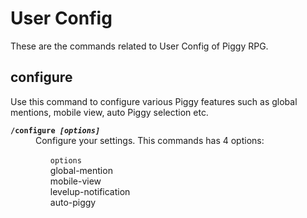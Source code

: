 # User Config
These are the commands related to User Config of Piggy RPG.

## configure
Use this command to configure various Piggy features such as global mentions, mobile view, auto Piggy selection etc.
<dl>
<dt><code><b>/configure <i>[options]</i></b></code>
<dd>Configure your settings. This commands has 4 options:
<ul style="list-style-type: none;">
<li><code>options</code><br>
global-mention
<li>mobile-view
<li>levelup-notification
<li>auto-piggy
</ul>
</dl>